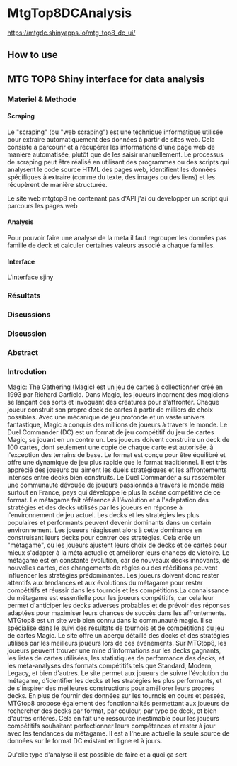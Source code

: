 # MtgTop8DCAnalysis
https://mtgdc.shinyapps.io/mtg_top8_dc_ui/


## How to use


## MTG TOP8 Shiny interface for data analysis

### Materiel & Methode

#### Scraping
Le "scraping" (ou "web scraping") est une technique informatique utilisée pour extraire automatiquement des données à partir de sites web. Cela consiste à parcourir et à récupérer les informations d'une page web de manière automatisée, plutôt que de les saisir manuellement. Le processus de scraping peut être réalisé en utilisant des programmes ou des scripts qui analysent le code source HTML des pages web, identifient les données spécifiques à extraire (comme du texte, des images ou des liens) et les récupèrent de manière structurée.

Le site web mtgtop8 ne contenant pas d'API j'ai du developper un script qui parcours les pages web 

#### Analysis
Pour pouvoir faire une analyse de la meta il faut regrouper les données pas famille de deck et calculer certaines valeurs associé a chaque familles.

#### Interface
L'interface sjiny

### Résultats

### Discussions



### Discussion

### Abstract

### Introdution
Magic: The Gathering (Magic) est un jeu de cartes à collectionner créé en 1993 par Richard Garfield. Dans Magic, les joueurs incarnent des magiciens se lançant des sorts et invoquant des créatures pour s'affronter. Chaque joueur construit son propre deck de cartes à partir de milliers de choix possibles. Avec une mécanique de jeu profonde et un vaste univers fantastique, Magic a conquis des millions de joueurs à travers le monde. Le Duel Commander (DC) est un format de jeu compétitif du jeu de cartes Magic, se jouant en un contre un. Les joueurs doivent construire un deck de 100 cartes, dont seulement une copie de chaque carte est autorisée, à l'exception des terrains de base. Le format est conçu pour être équilibré et offre une dynamique de jeu plus rapide que le format traditionnel. Il est très apprécié des joueurs qui aiment les duels stratégiques et les affrontements intenses entre decks bien construits. Le Duel Commander a su rassembler une communauté dévouée de joueurs passionnés à travers le monde mais surtout en France, pays qui développe le plus la scène compétitive de ce format. Le métagame fait référence à l'évolution et à l'adaptation des stratégies et des decks utilisés par les joueurs en réponse à l'environnement de jeu actuel. Les decks et les stratégies les plus populaires et performants peuvent devenir dominants dans un certain environnement. Les joueurs réagissent alors à cette dominance en construisant leurs decks pour contrer ces stratégies. Cela crée un "métagame", où les joueurs ajustent leurs choix de decks et de cartes pour mieux s'adapter à la méta actuelle et améliorer leurs chances de victoire. Le métagame est en constante évolution, car de nouveaux decks innovants, de nouvelles cartes, des changements de règles ou des rééditions peuvent influencer les stratégies prédominantes. Les joueurs doivent donc rester attentifs aux tendances et aux évolutions du métagame pour rester compétitifs et réussir dans les tournois et les compétitions.La connaissance du métagame est essentielle pour les joueurs compétitifs, car cela leur permet d'anticiper les decks adverses probables et de prévoir des réponses adaptées pour maximiser leurs chances de succès dans les affrontements.
MTGtop8 est un site web bien connu dans la communauté magic. Il se spécialise dans le suivi des résultats de tournois et de compétitions du jeu de cartes Magic. Le site offre un aperçu détaillé des decks et des stratégies utilisés par les meilleurs joueurs lors de ces événements. Sur MTGtop8, les joueurs peuvent trouver une mine d'informations sur les decks gagnants, les listes de cartes utilisées, les statistiques de performance des decks, et les méta-analyses des formats compétitifs tels que Standard, Modern, Legacy, et bien d'autres. Le site permet aux joueurs de suivre l'évolution du métagame, d'identifier les decks et les stratégies les plus performants, et de s'inspirer des meilleures constructions pour améliorer leurs propres decks. En plus de fournir des données sur les tournois en cours et passés, MTGtop8 propose également des fonctionnalités permettant aux joueurs de rechercher des decks par format, par couleur, par type de deck, et bien d'autres critères. Cela en fait une ressource inestimable pour les joueurs compétitifs souhaitant perfectionner leurs compétences et rester à jour avec les tendances du métagame. Il est a l'heure actuelle la seule source de données sur le format DC existant en ligne et à jours.


Qu'elle type d'analyse il est possible de faire et a quoi ça sert
